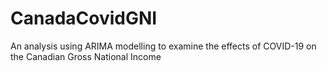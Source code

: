 # CanadaCovidGNI
An analysis using ARIMA modelling to examine the effects of COVID-19 on the Canadian Gross National Income
